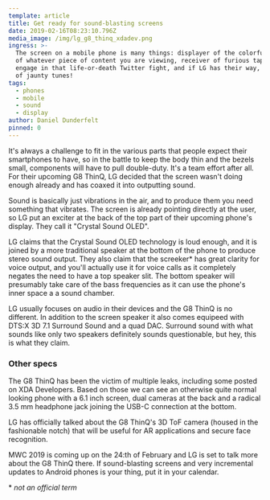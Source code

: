 ```yaml
---
template: article
title: Get ready for sound-blasting screens
date: 2019-02-16T08:23:10.796Z
media_image: /img/lg_g8_thinq_xdadev.png
ingress: >-
  The screen on a mobile phone is many things: displayer of the colorful pixels
  of whatever piece of content you are viewing, receiver of furious taps as you
  engage in that life-or-death Twitter fight, and if LG has their way, blaster
  of jaunty tunes!
tags:
  - phones
  - mobile
  - sound
  - display
author: Daniel Dunderfelt
pinned: 0
---
```

It's always a challenge to fit in the various parts that people expect their smartphones to have, so in the battle to keep the body thin and the bezels small, components will have to pull double-duty. It's a team effort after all. For their upcoming G8 ThinQ, LG decided that the screen wasn't doing enough already and has coaxed it into outputting sound.

Sound is basically just vibrations in the air, and to produce them you need something that vibrates. The screen is already pointing directly at the user, so LG put an exciter at the back of the top part of their upcoming phone's display. They call it "Crystal Sound OLED".

LG claims that the Crystal Sound OLED technology is loud enough, and it is joined by a more traditional speaker at the bottom of the phone to produce stereo sound output. They also claim that the screeker* has great clarity for voice output, and you'll actually use it for voice calls as it completely negates the need to have a top speaker slit. The bottom speaker will presumably take care of the bass frequencies as it can use the phone's inner space a a sound chamber.

LG usually focuses on audio in their devices and the G8 ThinQ is no different. In addition to the screen speaker it also comes equipeed with DTS:X 3D 7.1 Surround Sound and a quad DAC. Surround sound with what sounds like only two speakers definitely sounds questionable, but hey, this is what they claim.

### Other specs

The G8 ThinQ has been the victim of multiple leaks, including some posted on XDA Developers. Based on those we can see an otherwise quite normal looking phone with a 6.1 inch screen, dual cameras at the back and a radical 3.5 mm headphone jack joining the USB-C connection at the bottom.

LG has officially talked about the G8 ThinQ's 3D ToF camera (housed in the fashionable notch) that will be useful for AR applications and secure face recognition.

MWC 2019 is coming up on the 24:th of February and LG is set to talk more about the G8 ThinQ there. If sound-blasting screens and very incremental updates to Android phones is your thing, put it in your calendar.

\* *not an official term*
